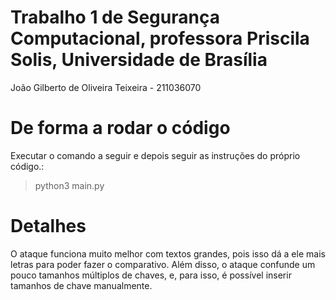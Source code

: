 # Trabalho 1 de Segurança Computacional, professora Priscila Solis, Universidade de Brasília
João Gilberto de Oliveira Teixeira - 211036070

# De forma a rodar o código
Executar o comando a seguir e depois seguir as instruções do próprio código.:
> python3 main.py


# Detalhes
O ataque funciona muito melhor com textos grandes, pois isso dá a ele mais letras para poder fazer o comparativo.
Além disso, o ataque confunde um pouco tamanhos múltiplos de chaves, e, para isso, é possível inserir tamanhos de chave
manualmente.

 

